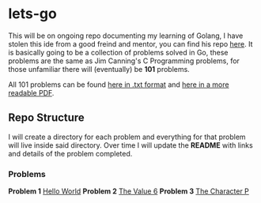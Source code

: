# lets-go

This will be on ongoing repo documenting my learning of Golang, I have stolen this ide from a good freind and mentor, you can find his repo [here](https://github.com/Xercoy/Go_101). It is basically going to be a collection of problems solved in Go, these problems are the same as Jim Canning's C Programming problems, for those unfamiliar there will (eventually) be **101** problems.

All 101 problems can be found [here in .txt format](https://github.com/shan5742/lets-go/blob/master/101.txt) and [here in a more readable PDF](https://github.com/shan5742/lets-go/blob/master/101.pdf).

## Repo Structure

I will create a directory for each problem and everything for that problem will live inside said directory. Over time I will update the **README** with links and details of the problem completed.

### Problems

**Problem 1** [Hello World](https://github.com/shan5742/lets-go/tree/master/01_HelloWorld)
**Problem 2** [The Value 6](https://github.com/shan5742/lets-go/tree/master/02_Value6)
**Problem 3** [The Character P](https://github.com/shan5742/lets-go/tree/master/03_CharacterP)
